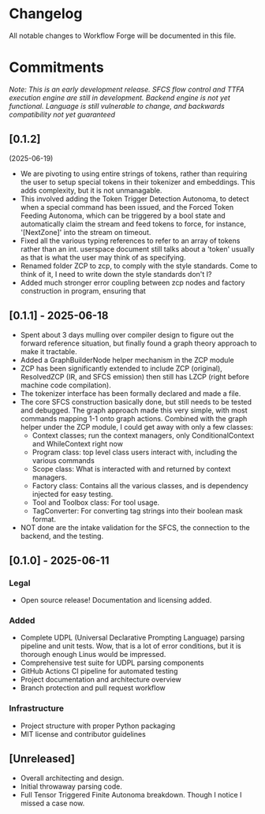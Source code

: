 # Changelog

All notable changes to Workflow Forge will be documented in this file.

# Commitments

*Note: This is an early development release. SFCS flow control and TTFA execution engine are still in development. Backend engine is not yet functional. Language is still vulnerable to change, and backwards compatibility not yet guaranteed*

## [0.1.2]

(2025-06-19)
- We are pivoting to using entire strings of tokens, rather than requiring the user to setup special tokens in their tokenizer and embeddings. This adds complexity, but it is not unmanagable.
- This involved adding the Token Trigger Detection Autonoma, to detect when a special command has been issued, and the Forced Token Feeding Autonoma, which can be triggered by a bool state and automatically claim the stream and feed tokens to force, for instance, '[NextZone]' into the stream on timeout.
- Fixed all the various typing references to refer to an array of tokens rather than an int. userspace document still talks about a 'token' usually as that is what the user may think of as specifying.
- Renamed folder ZCP to zcp, to comply with the style standards. Come to think of it, I need to write down the style standards don't I?
- Added much stronger error coupling between zcp nodes and factory construction in program, ensuring that 

## [0.1.1] - 2025-06-18

- Spent about 3 days mulling over compiler design to figure out the forward reference situation, but finally found a graph theory approach to make it tractable.
- Added a GraphBuilderNode helper mechanism in the ZCP module
- ZCP has been significantly extended to include ZCP (original), ResolvedZCP (IR, and SFCS emission) then still has LZCP (right before machine code compilation). 
- The tokenizer interface has been formally declared and made a file. 
- The core SFCS construction basically done, but still needs to be tested and debugged. The graph approach made this very simple, with most commands mapping 1-1 onto graph actions. Combined with the graph helper under the ZCP module, I could get away with only a few classes:
  - Context classes; run the context managers, only ConditionalContext and WhileContext right now
  - Program class: top level class users interact with, including the various commands
  - Scope class: What is interacted with and returned by context managers.
  - Factory class: Contains all the various classes, and is dependency injected for easy testing.
  - Tool and Toolbox class: For tool usage. 
  - TagConverter: For converting tag strings into their boolean mask format. 
- NOT done are the intake validation for the SFCS, the connection to the backend, and the testing.

## [0.1.0] - 2025-06-11

### Legal
- Open source release! Documentation and licensing added.

### Added
- Complete UDPL (Universal Declarative Prompting Language) parsing pipeline and unit tests. Wow, that is a lot of error conditions, but it is thorough enough Linus would be impressed.
- Comprehensive test suite for UDPL parsing components
- GitHub Actions CI pipeline for automated testing
- Project documentation and architecture overview
- Branch protection and pull request workflow

### Infrastructure
- Project structure with proper Python packaging
- MIT license and contributor guidelines

## [Unreleased]

- Overall architecting and design.
- Initial throwaway parsing code.
- Full Tensor Triggered Finite Autonoma breakdown. Though I notice I missed a case now.
